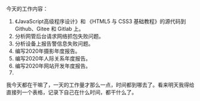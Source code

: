 今天的工作内容：

1. 《JavaScript高级程序设计》和 《HTML5 与 CSS3 基础教程》的源代码到 Github、Gitee 和 Gitlab 上。
2.  分析网管后台请求网络抓包失败问题。
3. 分析设备上报告警信息失败问题。
4. 编写2020年摄影年度报告。
5. 编写2020年人际关系年度报告。
6. 编写2020年网站开发年度报告。
7. 



我今天都在干嘛了，一天的工作量才那么一点，时间都到哪去了。看来明天我得给直接列一个表格，记录下自己在什么时间，都干什么了。